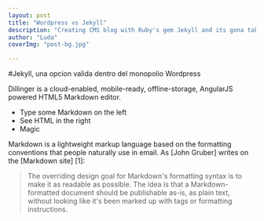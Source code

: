 ```yaml
---
layout: post
title: "Wordpress vs Jekyll"
description: "Creating CMS blog with Ruby's gem Jekyll and its gona take the world."
author: "Luda"
coverImg: "post-bg.jpg"

---
```


#Jekyll, una opcion valida dentro del monopolio Wordpress

Dillinger is a cloud-enabled, mobile-ready, offline-storage, AngularJS powered HTML5 Markdown editor.

  - Type some Markdown on the left
  - See HTML in the right
  - Magic

Markdown is a lightweight markup language based on the formatting conventions that people naturally use in email.  As [John Gruber] writes on the [Markdown site] [1]:

> The overriding design goal for Markdown's
> formatting syntax is to make it as readable
> as possible. The idea is that a
> Markdown-formatted document should be
> publishable as-is, as plain text, without
> looking like it's been marked up with tags
> or formatting instructions.